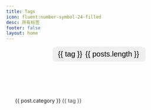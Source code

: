 ```yaml
---
title: Tags
icon: fluent:number-symbol-24-filled
desc: 所有标签
footer: false
layout: home
---
```


<script setup lang="ts">
import { ref, computed, onMounted } from 'vue';

// 从 .vitepress/posts.data.mts 中导入数据
import { data } from '/.vitepress/posts.data.mts';

// 从数据中提取 tagMap
const tagMap = ref(data.tagMap);

// 用于存储当前选中的 tag
const selectedTag = ref<string | null>(null);

// 页面加载时从 URL 获取当前选中的 tag
onMounted(() => {
  const urlParams = new URLSearchParams(window.location.search);
  const tagFromUrl = urlParams.get("tag");
  if (tagFromUrl) {
    selectedTag.value = tagFromUrl;
  }
});

// 当点击某个 tag 分类时，跳转到对应的 URL
const selectTag = (tag: string | null) => {
  selectedTag.value = tag;
  const url = new URL(window.location.href);
  if (tag) {
    url.searchParams.set("tag", tag);
  } else {
    url.searchParams.delete("tag");
  }
  window.history.replaceState(null, "", url.toString());
};
</script>

<div>
  <!-- 显示所有 tag 分类 -->
  <spacer height="40px" />
  <pt />
  <div>
    <ul>
      <li class="tags" v-for="(posts, tag) in tagMap" :key="tag">
        <button 
          @click="selectTag(tag)"
          :class="{'selected': selectedTag === tag}">
          {{ tag }} <span class="number">{{ posts.length }}</span> <!-- 显示每个分类下的文章数 -->
        </button>
      </li>
    </ul>
  </div>

  <!-- 如果选择了某个 tag 分类，显示该分类下的文章 -->
  <div v-if="selectedTag" class="selected">
    <div class="grid">
      <div class="list" v-for="post in tagMap[selectedTag]" :key="post.url">
        <a :href="post.url" style="color: var(--vp-c-text)" class="flex">
          <article class="onePost">
            <p class="time" v-text="post.date.string"></p>
            <h1 class="title" v-text="post.title"></h1>
            <p class="descriptions" v-text="post.descriptions"></p>
            <p class="tagList">
              <span
                v-if="post.category"
                class="oneCategory oneTag"
                @mousedown.prevent.stop="selectTag(post.category)"
                @click.prevent.stop="selectTag(post.category)"
              >
                <a :href="`/src/pages/categories?category=${post.category}`">
                    <Icon icon="fluent:folder-24-filled" width="14" height="21" />
                    {{ post.category }}
                </a>
              </span>
              <span
                class="oneTag"
                v-if="post.tags"
                v-for="tag in post.tags"
                :key="tag"
                @mousedown.prevent.stop="selectTag(tag)"
                @click.prevent.stop="selectTag(tag)"
              >
                <a :href="`/src/pages/tags?tag=${tag}`">
                    <Icon
                    icon="fluent:number-symbol-24-filled"
                    width="14"
                    height="21"
                    style="margin-right: -2px"
                    />
                    {{ tag }}
                </a>
              </span>
            </p>
          </article>
        </a>
      </div>
    </div>
  </div>
</div>

<style scoped>
* {
  user-select: none;
}

/* 样式: 按钮和文章列表 */
button {
  font-size: 20px;
  padding: 9px 15px;
  border-radius: 9px;
  border: 1px solid var(--vp-c-divider);
  transition: all 0.4s;
}

button.selected {
  border-color: var(--vp-c-brand-1);
  box-shadow: 0 4px 16px -4px var(--vp-c-brand-soft);
  span, span.number {
    color: var(--vp-c-brand-1);
  }
}

button:hover {
  border-color: var(--vp-c-brand-1);
}

span.number {
  color: var(--vp-c-text-3);
  margin: 3px;
}

ul {
  list-style-type: none;
  padding: 0;
  display: flex;
  flex-wrap: wrap;
  align-items: flex-end;
  justify-content: center;
  gap: 0px 9px;
}

div.grid {
  display: flex;
  flex-wrap: wrap;
  justify-content: center; /* 居中对齐 */
  gap: 10px;
}

li.tags {
  display: inline-block;
  box-shadow: var(--vp-c-bg-elv) 0px 12px 25px -5px, var(--vp-c-bg-elv) 0px 7px 15px -7px;
}

div.list {
  flex: 1 1 300px; /* 确保卡片在小屏幕上也能正常显示 */
}

article.onePost {
  max-width: 1200px;
  width: 100%;
  box-shadow: var(--vp-c-bg-elv) 0px 12px 25px -5px, var(--vp-c-bg-elv) 0px 7px 15px -7px;
  border: 1px solid var(--vp-c-gutter);
  background-color: var(--vp-c-bg);
  border-radius: 15px;
  padding: 24px;
  height: 100%;
  &, & h1, & .tagList {
    transition: all .4s;
  }
}

h1.title {
  font-size: 20px;
  line-height: 24px;
}

p.descriptions, p.time {
  margin: 0;
  padding-top: 6px;
  line-height: 24px;
  font-size: 14px;
  font-weight: 500;
  color: var(--vp-c-text-2);
}

p.time {
  padding-top: 0;
  padding-bottom: 5px;
  color: var(--vp-c-text-3);
  opacity: 0.7;
}

article.onePost:hover {
  box-shadow: 0 4px 16px -4px var(--vp-c-brand-soft); 
  border: 1px solid var(--vp-c-brand-1);
  h1.title {
    color: var(--vp-c-brand-1);
  }  
}

div.selected {
  margin-top: 30px;
}

p.tagList {
    margin: 0px;
    margin-top: 5px;
    span.oneTag a {
      color: var(--vp-c-text-3);
      margin-right: 8px;
      padding: 0px;
      transition: all 0.4s;
      opacity: 0.8;
    }
    span.oneTag a:hover {
      color: var(--vp-c-brand-3);
    }
}
</style>
